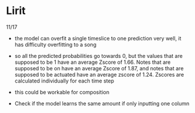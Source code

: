 # Lirit

11/17
  - the model can overfit a single timeslice to one prediction very well, it has difficulty overfitting to a song
  - so all the predicted probabilities go towards 0, but the values that are supposed to be 1 have an average Zscore of 1.66. Notes that are supposed to be on have an average Zscore of 1.87, and notes that are supposed to be actuated have an average zscore of 1.24. Zscores are calculated individually for each time step
  - this could be workable for composition

  - Check if the model learns the same amount if only inputting one column
